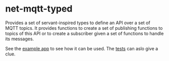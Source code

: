 # net-mqtt-typed

Provides a set of servant-inspired types to define an API over a set of MQTT
topics. It provides functions to create a set of publishing functions to topics
of this API or to create a subscriber given a set of functions to handle its
messages.

See the [example app](./examples/Demo.hs) to see how it can be used. The
[tests](./spec/Network/MQTT/Typed/SubscriberSpec.hs) can aslo give a clue.
